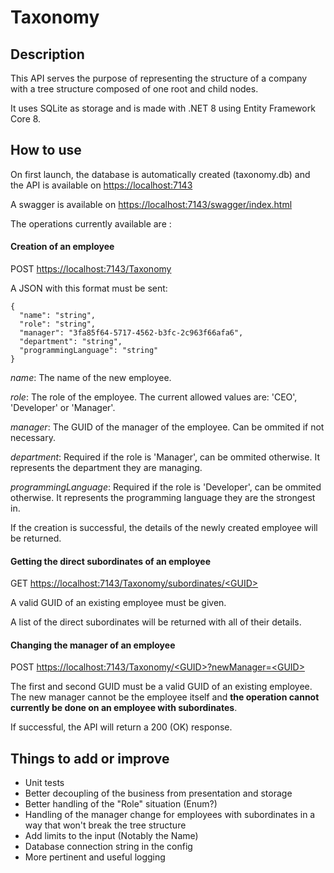 # Taxonomy
## Description
This API serves the purpose of representing the structure of a company with a tree structure composed of one root and child nodes.

It uses SQLite as storage and is made with .NET 8 using Entity Framework Core 8.
## How to use
On first launch, the database is automatically created (taxonomy.db) and the API is available on [https://localhost:7143]()

A swagger is available on [https://localhost:7143/swagger/index.html]()

The operations currently available are : 
#### Creation of an employee
POST [https://localhost:7143/Taxonomy]()

A JSON with this format must be sent:
```
{
  "name": "string",
  "role": "string",
  "manager": "3fa85f64-5717-4562-b3fc-2c963f66afa6",
  "department": "string",
  "programmingLanguage": "string"
}
```
*name*: The name of the new employee.

*role*: The role of the employee. The current allowed values are: 'CEO', 'Developer' or 'Manager'.

*manager*: The GUID of the manager of the employee. Can be ommited if not necessary.

*department*: Required if the role is 'Manager', can be ommited otherwise. It represents the department they are managing.

*programmingLanguage*: Required if the role is 'Developer', can be ommited otherwise. It represents the programming language they are the strongest in.

If the creation is successful, the details of the newly created employee will be returned.
#### Getting the direct subordinates of an employee
GET [https://localhost:7143/Taxonomy/subordinates/\<GUID\>]()

A valid GUID of an existing employee must be given.

A list of the direct subordinates will be returned with all of their details.
#### Changing the manager of an employee
POST [https://localhost:7143/Taxonomy/\<GUID\>?newManager=\<GUID\>]()

The first and second GUID must be a valid GUID of an existing employee. 
The new manager cannot be the employee itself and **the operation cannot currently be done on an employee with subordinates**.

If successful, the API will return a 200 (OK) response.

## Things to add or improve
- Unit tests
- Better decoupling of the business from presentation and storage
- Better handling of the "Role" situation (Enum?)
- Handling of the manager change for employees with subordinates in a way that won't break the tree structure
- Add limits to the input (Notably the Name)
- Database connection string in the config
- More pertinent and useful logging
